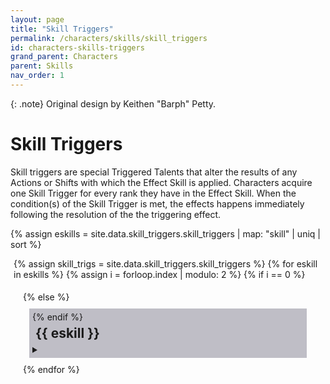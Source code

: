 ```yaml
---
layout: page
title: "Skill Triggers"
permalink: /characters/skills/skill_triggers
id: characters-skills-triggers
grand_parent: Characters
parent: Skills
nav_order: 1
---
```


{: .note}
Original design by Keithen "Barph" Petty.

# Skill Triggers
Skill triggers are special Triggered Talents that alter the results of any Actions or Shifts with which the Effect Skill is applied.  Characters acquire one Skill Trigger for every rank they have in the Effect Skill.  When the condition(s) of the Skill Trigger is met, the effects happens immediately following the resolution of the the triggering effect.


{% assign eskills = site.data.skill_triggers.skill_triggers | map: "skill" | uniq | sort %}

<section>

<div style="margin: 5px;">

{% assign skill_trigs = site.data.skill_triggers.skill_triggers %}
{% for eskill in eskills %}
    {% assign i = forloop.index | modulo: 2 %}
    {% if i == 0 %}
        <div style="background-color: ##2e294d50; margin: 10px; padding: 5px;">
    {% else %}
        <div class="row" style="background-color: #37344f50; margin: 10px; padding: 5px;">
    {% endif %}
        <h2 style="margin:5px">{{ eskill }}</h2>
        <details>
            <summary></summary>
            {% for t in skill_trigs %}
                {% if t.skill == eskill %}
                    <div style="background-color: #4b476650; padding: 10px">
                        <h3 style="margin:5px">{{ t.name }}</h3>
                        <h4 style="margin:5px">{{ t.type }}</h4>
                        {% assign j = t.rank %}
                       <p>
                            <strong>Rank</strong><br>
                        {% for i in (1..j) %}
                            <img style="width: 15px" src="/no1_system/assets/img/plain-circle.png">
                        {% endfor %}
                        </p>
                        <p>
                            <strong>Effect &mdash;</strong>
                            <br>{{ t.effect }}
                        </p>
                    </div>
                    <div height=3px style="background-color: #37344f50; padding: 10px"></div>
                {% endif %}
            {% endfor %}
        </details>
    </div>
    <div height=5px></div>
{% endfor %}
</div>
</section>

<style>
 
.mytabs {
    display: flex;
    flex-wrap: wrap;
    margin: 0px auto;
    padding: 25px;
}
.mytabs input[type="radio"] {
    display: none;
}

.mytabs label {
    padding: 25px;
    font-weight: bold;
}

.mytabs .tab {
    width: 100%;
    padding: 0px;
    order: 1;
    display: none;
}
.mytabs .tab h2 {
    font-size: 3em;
}

.mytabs input[type='radio']:checked + label + .tab {
    display: block;
}

.mytabs input[type="radio"]:checked + label {
    background: #444985;
}
</style>